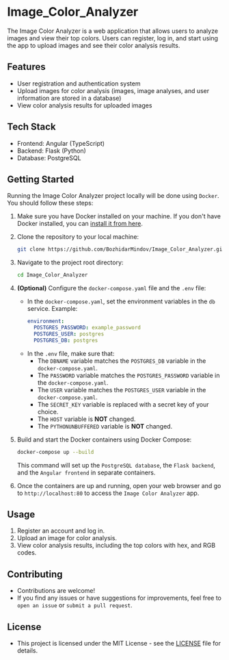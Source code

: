 # Image_Color_Analyzer

The Image Color Analyzer is a web application that allows users to analyze images and view their top colors. Users can register, log in, and start using the app to upload images and see their color analysis results.

## Features

- User registration and authentication system
- Upload images for color analysis (images, image analyses, and user information are stored in a database)
- View color analysis results for uploaded images

## Tech Stack

- Frontend: Angular (TypeScript)
- Backend: Flask (Python)
- Database: PostgreSQL

## Getting Started

Running the Image Color Analyzer project locally will be done using `Docker`. You should follow these steps:

1. Make sure you have Docker installed on your machine. If you don't have Docker installed, you can [install it from here](https://docs.docker.com/get-docker/).

2. Clone the repository to your local machine:

   ```bash
   git clone https://github.com/BozhidarMindov/Image_Color_Analyzer.git
   ```

3. Navigate to the project root directory:

   ```bash
   cd Image_Color_Analyzer
   ```

4. **(Optional)** Configure the `docker-compose.yaml` file and the `.env` file:
   - In the `docker-compose.yaml`, set the environment variables in the `db` service. Example:
      ```yaml
      environment:
        POSTGRES_PASSWORD: example_password
        POSTGRES_USER: postgres
        POSTGRES_DB: postgres
      ```
   - In the `.env` file, make sure that:
      - The `DBNAME` variable matches the `POSTGRES_DB` variable in the `docker-compose.yaml`.
      - The `PASSWORD` variable matches the `POSTGRES_PASSWORD` variable in the `docker-compose.yaml`.
      - The `USER` variable matches the `POSTGRES_USER` variable in the `docker-compose.yaml`.
      - The `SECRET_KEY` variable is replaced with a secret key of your choice.
      - The `HOST` variable is **NOT** changed.
      - The `PYTHONUNBUFFERED` variable is **NOT** changed.
   
5. Build and start the Docker containers using Docker Compose:
   
   ```bash
   docker-compose up --build
   ```
   
   This command will set up the `PostgreSQL database`, the `Flask backend`, and the `Angular frontend` in separate containers.

6. Once the containers are up and running, open your web browser and go to `http://localhost:80` to access the `Image Color Analyzer` app.

## Usage

1. Register an account and log in.
2. Upload an image for color analysis.
3. View color analysis results, including the top colors with hex, and RGB codes.

## Contributing
- Contributions are welcome! 
- If you find any issues or have suggestions for improvements, feel free to `open an issue` or `submit a pull request`.

## License
- This project is licensed under the MIT License - see the [LICENSE](LICENSE) file for details.
